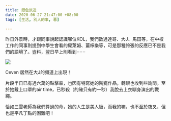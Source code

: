 ```yaml
---
title: 銀色旅途
date: 2020-06-27 21:47:00 +08:00
tags: [生活, 別人的事, 暮]

---
```


  
  
  
昨日外景時，才跟同事說起認識哪位KOL，我們數過達哥、大J、馬田等，在中校工作的同事則提到中學生會看的屎萊姆、薑檸樂等，可是那種誇張的反應已不是我們的語境了。豈料，翌日早上則看到⋯⋯

  
[![](https://1.bp.blogspot.com/-gaduZbO2qv4/XvdL0MgvhBI/AAAAAAAAH14/20UbWzYx1T0HNs6tyU8BNkafgjnPGOuaQCK4BGAsYHg/w400-h250/Screenshot%2B2020-06-27%2Bat%2B21.33.59.png)](https://1.bp.blogspot.com/-gaduZbO2qv4/XvdL0MgvhBI/AAAAAAAAH14/20UbWzYx1T0HNs6tyU8BNkafgjnPGOuaQCK4BGAsYHg/s2880/Screenshot%2B2020-06-27%2Bat%2B21.33.59.png)

  
Ceven 居然在大J的頻道上出現！
  
  
片段半日已有過六萬的點擊率，也因有特寫她的陶瓷作品，轉眼也收到些詢問。至於她戴上口罩的air time，已秒殺（的確只有約一秒）我脫去上衣瞓身演出的戰繩。
  
  
恰如三雲老師為我們算過的命，她的人生是美人級，而我的嘛，也不至於夜叉，但也是平凡丁點的困難吧！
  
  
